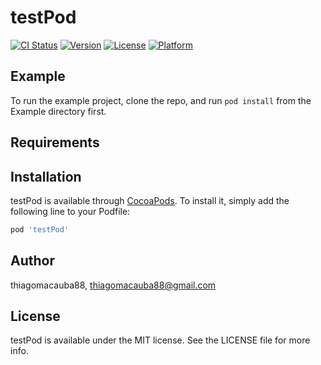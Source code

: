 # testPod

[![CI Status](http://img.shields.io/travis/thiagomacauba88/testPod.svg?style=flat)](https://travis-ci.org/thiagomacauba88/testPod)
[![Version](https://img.shields.io/cocoapods/v/testPod.svg?style=flat)](http://cocoapods.org/pods/testPod)
[![License](https://img.shields.io/cocoapods/l/testPod.svg?style=flat)](http://cocoapods.org/pods/testPod)
[![Platform](https://img.shields.io/cocoapods/p/testPod.svg?style=flat)](http://cocoapods.org/pods/testPod)

## Example

To run the example project, clone the repo, and run `pod install` from the Example directory first.

## Requirements

## Installation

testPod is available through [CocoaPods](http://cocoapods.org). To install
it, simply add the following line to your Podfile:

```ruby
pod 'testPod'
```

## Author

thiagomacauba88, thiagomacauba88@gmail.com

## License

testPod is available under the MIT license. See the LICENSE file for more info.
